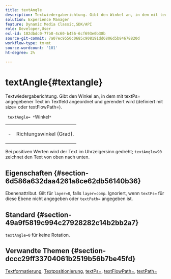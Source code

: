 ```yaml
---
title: textAngle
description: Textwiedergaberichtung. Gibt den Winkel an, in dem mit textPs= angegebener Text im Textfeld angeordnet und gerendert wird (definiert mit size= oder textFlowPath=).
solution: Experience Manager
feature: Dynamic Media Classic,SDK/API
role: Developer,User
exl-id: 102dbdc0-77b8-4c60-b456-6cf693e0b38b
source-git-commit: 7a07ec9550c0685c908191dd6806d5b84678820d
workflow-type: tm+mt
source-wordcount: '101'
ht-degree: 2%

---
```


# textAngle{#textangle}

Textwiedergaberichtung. Gibt den Winkel an, in dem mit textPs= angegebener Text im Textfeld angeordnet und gerendert wird (definiert mit size= oder textFlowPath=).

` textAngle= *`Winkel`*`

<table id="simpletable_40832AC4B43A458CA69B225768124F58"> 
 <tr class="strow"> 
  <td class="stentry"> <p> <span class="varname">-</span> </p> </td> 
  <td class="stentry"> <p>Richtungswinkel (Grad). </p> </td> 
 </tr> 
</table>

Bei positiven Werten wird der Text im Uhrzeigersinn gedreht; `textAngle=90` zeichnet den Text von oben nach unten.

## Eigenschaften {#section-6d586a632daa4261a8ce62db56140b36}

Ebenenattribut. Gilt für `layer=0`, falls `layer=comp`. Ignoriert, wenn `textPs=` für diese Ebene nicht angegeben oder `textPath=` angegeben ist.

## Standard {#section-49a9f5819c994c27928282c14b2bb2a7}

`textAngle=0` für keine Rotation.

## Verwandte Themen {#section-dccc29ff33704061b2519b56b7be45fd}

[Textformatierung](../../../../../is-api/http-ref/image-serving-api-ref/c-http-protocol-reference/c-text-formatting/c-text-formatting.md#concept-0d3136db7f6f49668274541cd4b6364c), [Textpositionierung](../../../../../is-api/http-ref/image-serving-api-ref/c-http-protocol-reference/c-text-formatting/r-text-positioning.md#reference-f647443d92914f4b89a7cc5a83267d87), [textPs=](../../../../../is-api/http-ref/image-serving-api-ref/c-http-protocol-reference/c-command-reference/r-textps.md#reference-4209a2a6169f44278da2647cfb0cd767), [textFlowPath=](../../../../../is-api/http-ref/image-serving-api-ref/c-http-protocol-reference/c-command-reference/r-textflowpath.md#reference-0b8d9493d71342f0b6a64a6d221584ef), [textPath=](../../../../../is-api/http-ref/image-serving-api-ref/c-http-protocol-reference/c-command-reference/r-textpath.md#reference-b09cc0902dff4725bdb54d5da4076ccd)
